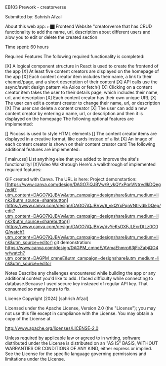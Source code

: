 EB103 Prework - creatorverse

Submitted by: Sahrish Afzal

About this web app: 👉🏿 Frontend Website "creatorverse that has CRUD functionality to add the name, url, description about different users and alow you to edit or delete the created section

Time spent: 60 hours

Required Features The following required functionality is completed:

[X] A logical component structure in React is used to create the frontend of the app 
[X] At least five content creators are displayed on the homepage of the app 
[X] Each content creator item includes their name, a link to their channel/page, and a short description of their content 
[X] API calls use the async/await design pattern via Axios or fetch() 
[X] Clicking on a content creator item takes the user to their details page, which includes their name, url, and description 
[X] Each content creator has their own unique URL
[X] The user can edit a content creator to change their name, url, or description 
[X] The user can delete a content creator 
[X] The user can add a new content creator by entering a name, url, or description and then it is displayed on the homepage The following optional features are implemented:

[] Picocss is used to style HTML elements 
[] The content creator items are displayed in a creative format, like cards instead of a list 
[X] An image of each content creator is shown on their content creator card The following additional features are implemented:

[ main.css] List anything else that you added to improve the site's functionality! 
[X]Video Walkthrough Here's a walkthrough of implemented required features:

GIF created with Canva. The URL is here: 
Project demonstartion: [[https://www.canva.com/design/DAGO7iQJBVw/9_vkQYxPqnVNtrvdlkDQeg/edit?utm_content=DAGO7iQJBVw&utm_campaign=designshare&utm_medium=link2&utm_source=sharebutton](https://www.canva.com/design/DAGO7iQJBVw/9_vkQYxPqnVNtrvdlkDQeg/edit?utm_content=DAGO7iQJBVw&utm_campaign=designshare&utm_medium=link2&utm_source=sharebutton)](https://www.canva.com/design/DAGO7iQJBVw/dvYeKsOXFJLEcrDtLz0C0Q/watch?utm_content=DAGO7iQJBVw&utm_campaign=designshare&utm_medium=link&utm_source=editor)
git demonstration:
https://www.canva.com/design/DAGPM_cmneE/AVmaEhmrp63jFcZabjQO4w/watch?utm_content=DAGPM_cmneE&utm_campaign=designshare&utm_medium=link&utm_source=editor

Notes Describe any challenges encountered while building the app or any additional context you'd like to add. I faced difficulty while connecting to database.Because I used secure key insteaed of regular API key. That consumed so many hours to fix. 

License Copyright [2024] [sahrish Afzal]

Licensed under the Apache License, Version 2.0 (the "License"); you may not use this file except in compliance with the License. You may obtain a copy of the License at

http://www.apache.org/licenses/LICENSE-2.0

Unless required by applicable law or agreed to in writing, software distributed under the License is distributed on an "AS IS" BASIS, WITHOUT WARRANTIES OR CONDITIONS OF ANY KIND, either express or implied. 
See the License for the specific language governing permissions and limitations under the License.
